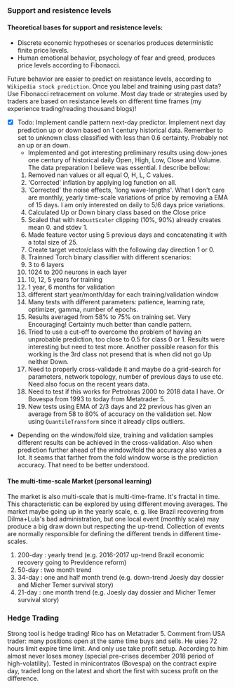 
### Support and resistence levels

#### Theoretical bases for support and resistence levels:

- Discrete economic hypotheses or scenarios produces deterministic finite price levels.
- Human emotional behavior, psychology of fear and greed, produces price levels according to Fibonacci.

Future behavior are easier to predict on resistance levels, according to `Wikipedia stock prediction`. Once you label and training using past data? Use Fibonacci retracement on volume. Most day trade or strategies used by traders are based on resistance levels on different time frames (my experience trading/reading thousand blogs)!

- [x] Todo: Implement candle pattern next-day predictor. Implement next day prediction up or down based on 1 century historical data. Remember to set to unknown class classified with less than 0.6 certainty. Probably not an up or an down.
  - Implemented and got interesting preliminary results using dow-jones one century of historical daily Open, High, Low, Close and Volume. The data preparation I believe was essential. I describe bellow:
  1. Removed nan values or all equal O, H, L, C values.
  2. 'Corrected' inflation by applying log function on all.
  3. 'Corrected' the noise effects, 'long wave-lengths'. What I don't care are monthly, yearly time-scale variations of price by removing a EMA of 15 days. I am only interested on daily to 5/6 days price variations.
  4. Calculated Up or Down binary class based on the Close price
  5. Scaled that with `RobustScaler` clipping (10%, 90%) already creates mean 0. and stdev 1.
  6. Made feature vector using 5 previous days and concatenating it with a total size of 25.
  7. Create target vector/class with the following day direction 1 or 0.
  8. Trainned Torch binary classifier with different scenarios:
    1. 3 to 6 layers
    2. 1024 to 200 neurons in each layer
    3. 10, 12, 5 years for training
    4. 1 year, 6 months for validation
    5. different start year/month/day for each training/validation window
    5. Many tests with different parameters: patience, learning rate, optimizer, gamma, number of epochs.
  9. Results averaged from 58% to 75% on training set. Very Encouraging! Certainty much better than candle pattern.
  10. Tried to use a cut-off  to overcome the problem of having an unprobable prediction, too close to 0.5 for class 0 or 1. Results were interesting but need to test more. Another possible reason for this working is the 3rd class not presend that is when did not go Up neither Down.
  11. Need to properly cross-validade it and maybe do a grid-search for parameters, network topology, number of previous days to use etc. Need also focus on the recent years data.
  12. Need to test if this works for Petrobras 2000 to 2018 data I have. Or Bovespa from 1993 to today from Metatrader 5.
  13. New tests using EMA of 2/3 days and 22 previous has given an average from 58 to 80% of accuracy on the validation set. Now using `QuantileTransform` since it already clips outliers.

- Depending on the window/fold size, training and validation samples different results can be achieved in the cross-validation. Also when prediction further ahead of the window/fold the accuracy also varies a lot. It seams that farther from the fold window worse is the prediction accuracy. That need to be better understood.   

#### The multi-time-scale Market (**personal learning**)

The market is also multi-scale that is multi-time-frame. It's fractal in time. This characteristic can be explored by using different moving averages. The market maybe going up in the yearly scale, e. g. like Brazil recovering from Dilma+Lula's bad administration, but one local event (monthly scale) may produce a big draw down but respecting the up-trend. Collection of events are normally responsible for defining the different trends in different time-scales.

1. 200-day : yearly trend (e.g. 2016-2017 up-trend Brazil economic recovery going to Previdence reform)
2. 50-day : two month trend  
3. 34-day : one and half month trend (e.g. down-trend Joesly day dossier and Micher Temer survival story)
4. 21-day : one month trend (e.g. Joesly day dossier and Micher Temer survival story)

### Hedge Trading

Strong tool is hedge trading! Rico has on Metatrader 5. Comment from USA trader: many positions open at the same  time buys and sells. He uses 72 hours limit expire time limit.  And only use take profit setup. According to him almost never loses money (special pre-crises december 2018 period of high-volatility). Tested in minicontratos (Bovespa) on the contract expire day, traded long on the latest and short the first with sucess profit on the difference.
